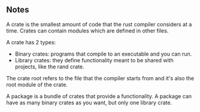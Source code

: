## Notes

A crate is the smallest amount of code that the rust compiler considers at a time. 
Crates can contain modules which are defined in other files. 

A crate has 2 types: 
- Binary crates: programs that compile to an executable and you can run. 
- Library crates: they define functionality meant to be shared with projects, like the rand crate. 

The crate root refers to the file that the compiler starts from and it's also the root module of the crate. 

A package is a bundle of crates that provide a functionality. 
A package can have as many binary crates as you want, but only one library crate.
